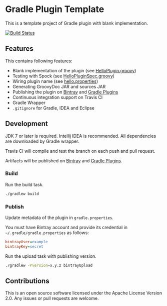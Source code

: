Gradle Plugin Template
======================

This is a template project of Gradle plugin with blank implementation.

[![Build Status](https://travis-ci.org/int128/gradle-plugin-blank.png)](https://travis-ci.org/int128/gradle-plugin-blank)


Features
--------

This contains following features:

  * Blank implementation of the plugin (see [HelloPlugin.groovy](src/main/groovy/com/example/HelloPlugin.groovy))
  * Testing with Spock (see [HelloPluginSpec.groovy](src/test/groovy/com/example/HelloPluginSpec.groovy))
  * Wiring plugin name (see [hello.properties](src/main/resources/META-INF/gradle-plugins/hello.properties))
  * Generating GroovyDoc JAR and sources JAR
  * Publishing the plugin on [Bintray](https://bintray.com) and [Gradle Plugins](http://plugins.gradle.org)
  * Continuous integration support on Travis CI
  * Gradle Wrapper
  * `.gitignore` for Gradle, IDEA and Eclipse


Development
-----------

JDK 7 or later is required.
Intellij IDEA is recommended.
All dependencies are downloaded by Gradle wrapper.

Travis CI will compile and test the branch on each push and pull request.

Artifacts will be published on [Bintray](https://bintray.com) and [Gradle Plugins](http://plugins.gradle.org).

### Build

Run the build task.

```sh
./gradlew build
```

### Publish

Update metadata of the plugin in `gradle.properties`.

You must have Bintray account and provide its credential in `~/.gradle/gradle.properties` as follows:

```ini
bintrayUser=example
bintrayKey=secret
```

Run the upload task with publishing version.

```sh
./gradlew -Pversion=x.y.z bintrayUpload
```


Contributions
-------------

This is an open source software licensed under the Apache License Version 2.0.
Any issues or pull requests are welcome.
